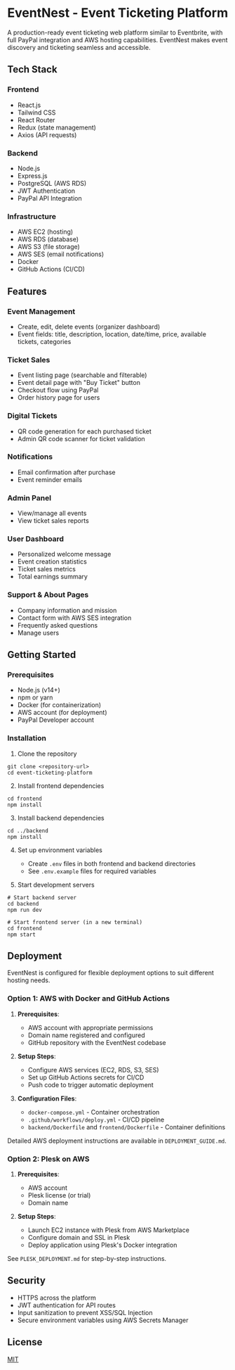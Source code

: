 # EventNest - Event Ticketing Platform

A production-ready event ticketing web platform similar to Eventbrite, with full PayPal integration and AWS hosting capabilities. EventNest makes event discovery and ticketing seamless and accessible.

## Tech Stack

### Frontend
- React.js
- Tailwind CSS
- React Router
- Redux (state management)
- Axios (API requests)

### Backend
- Node.js
- Express.js
- PostgreSQL (AWS RDS)
- JWT Authentication
- PayPal API Integration

### Infrastructure
- AWS EC2 (hosting)
- AWS RDS (database)
- AWS S3 (file storage)
- AWS SES (email notifications)
- Docker
- GitHub Actions (CI/CD)

## Features

### Event Management
- Create, edit, delete events (organizer dashboard)
- Event fields: title, description, location, date/time, price, available tickets, categories

### Ticket Sales
- Event listing page (searchable and filterable)
- Event detail page with "Buy Ticket" button
- Checkout flow using PayPal
- Order history page for users

### Digital Tickets
- QR code generation for each purchased ticket
- Admin QR code scanner for ticket validation

### Notifications
- Email confirmation after purchase
- Event reminder emails

### Admin Panel
- View/manage all events
- View ticket sales reports

### User Dashboard
- Personalized welcome message
- Event creation statistics
- Ticket sales metrics
- Total earnings summary

### Support & About Pages
- Company information and mission
- Contact form with AWS SES integration
- Frequently asked questions
- Manage users

## Getting Started

### Prerequisites
- Node.js (v14+)
- npm or yarn
- Docker (for containerization)
- AWS account (for deployment)
- PayPal Developer account

### Installation

1. Clone the repository
```
git clone <repository-url>
cd event-ticketing-platform
```

2. Install frontend dependencies
```
cd frontend
npm install
```

3. Install backend dependencies
```
cd ../backend
npm install
```

4. Set up environment variables
   - Create `.env` files in both frontend and backend directories
   - See `.env.example` files for required variables

5. Start development servers
```
# Start backend server
cd backend
npm run dev

# Start frontend server (in a new terminal)
cd frontend
npm start
```

## Deployment

EventNest is configured for flexible deployment options to suit different hosting needs.

### Option 1: AWS with Docker and GitHub Actions

1. **Prerequisites**:
   - AWS account with appropriate permissions
   - Domain name registered and configured
   - GitHub repository with the EventNest codebase

2. **Setup Steps**:
   - Configure AWS services (EC2, RDS, S3, SES)
   - Set up GitHub Actions secrets for CI/CD
   - Push code to trigger automatic deployment

3. **Configuration Files**:
   - `docker-compose.yml` - Container orchestration
   - `.github/workflows/deploy.yml` - CI/CD pipeline
   - `backend/Dockerfile` and `frontend/Dockerfile` - Container definitions

Detailed AWS deployment instructions are available in `DEPLOYMENT_GUIDE.md`.

### Option 2: Plesk on AWS

1. **Prerequisites**:
   - AWS account
   - Plesk license (or trial)
   - Domain name

2. **Setup Steps**:
   - Launch EC2 instance with Plesk from AWS Marketplace
   - Configure domain and SSL in Plesk
   - Deploy application using Plesk's Docker integration

See `PLESK_DEPLOYMENT.md` for step-by-step instructions.

## Security

- HTTPS across the platform
- JWT authentication for API routes
- Input sanitization to prevent XSS/SQL Injection
- Secure environment variables using AWS Secrets Manager

## License

[MIT](LICENSE)
